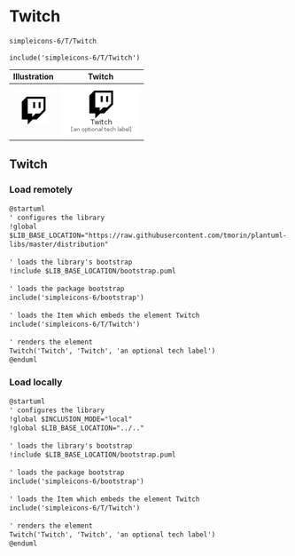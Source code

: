 # Twitch


```text
simpleicons-6/T/Twitch
```

```text
include('simpleicons-6/T/Twitch')
```



| Illustration | Twitch |
| :---: | :---: |
| ![illustration for Illustration](../../simpleicons-6/T/Twitch.png) | ![illustration for Twitch](../../simpleicons-6/T/Twitch.Local.png) |




## Twitch

### Load remotely
```plantuml
@startuml
' configures the library
!global $LIB_BASE_LOCATION="https://raw.githubusercontent.com/tmorin/plantuml-libs/master/distribution"

' loads the library's bootstrap
!include $LIB_BASE_LOCATION/bootstrap.puml

' loads the package bootstrap
include('simpleicons-6/bootstrap')

' loads the Item which embeds the element Twitch
include('simpleicons-6/T/Twitch')

' renders the element
Twitch('Twitch', 'Twitch', 'an optional tech label')
@enduml
```

### Load locally
```plantuml
@startuml
' configures the library
!global $INCLUSION_MODE="local"
!global $LIB_BASE_LOCATION="../.."

' loads the library's bootstrap
!include $LIB_BASE_LOCATION/bootstrap.puml

' loads the package bootstrap
include('simpleicons-6/bootstrap')

' loads the Item which embeds the element Twitch
include('simpleicons-6/T/Twitch')

' renders the element
Twitch('Twitch', 'Twitch', 'an optional tech label')
@enduml
```

